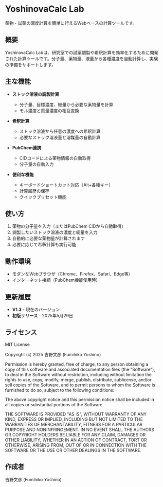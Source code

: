 # YoshinovaCalc Lab

薬物・試薬の濃度計算を簡単に行えるWebベースの計算ツールです。

## 概要

YoshinovaCalc Labは、研究室での試薬調製や希釈計算を効率化するために開発された計算ツールです。分子量、薬物量、液量から各種濃度を自動計算し、実験の準備をサポートします。

## 主な機能

- **ストック溶液の調製計算**
  - 分子量、目標濃度、総量から必要な薬物量を計算
  - モル濃度と質量濃度の相互変換

- **希釈計算**
  - ストック溶液から任意の濃度への希釈計算
  - 必要なストック溶液量と溶媒量の自動計算

- **PubChem連携**
  - CIDコードによる薬物情報の自動取得
  - 分子量の自動入力

- **便利な機能**
  - キーボードショートカット対応（Alt+各種キー）
  - 計算履歴の保存
  - クイックプリセット機能

## 使い方

1. 薬物の分子量を入力（またはPubChem CIDから自動取得）
2. 調製したいストック溶液の濃度と総量を入力
3. 自動的に必要な薬物量が計算されます
4. 必要に応じて希釈計算も実行可能

## 動作環境

- モダンなWebブラウザ（Chrome、Firefox、Safari、Edge等）
- インターネット接続（PubChem機能使用時）

## 更新履歴

- **V1.3** - 現在のバージョン
- **初版リリース** - 2025年5月29日

## ライセンス

MIT License

Copyright (c) 2025 吉野文彦 (Fumihiko Yoshino)

Permission is hereby granted, free of charge, to any person obtaining a copy
of this software and associated documentation files (the "Software"), to deal
in the Software without restriction, including without limitation the rights
to use, copy, modify, merge, publish, distribute, sublicense, and/or sell
copies of the Software, and to permit persons to whom the Software is
furnished to do so, subject to the following conditions:

The above copyright notice and this permission notice shall be included in all
copies or substantial portions of the Software.

THE SOFTWARE IS PROVIDED "AS IS", WITHOUT WARRANTY OF ANY KIND, EXPRESS OR
IMPLIED, INCLUDING BUT NOT LIMITED TO THE WARRANTIES OF MERCHANTABILITY,
FITNESS FOR A PARTICULAR PURPOSE AND NONINFRINGEMENT. IN NO EVENT SHALL THE
AUTHORS OR COPYRIGHT HOLDERS BE LIABLE FOR ANY CLAIM, DAMAGES OR OTHER
LIABILITY, WHETHER IN AN ACTION OF CONTRACT, TORT OR OTHERWISE, ARISING FROM,
OUT OF OR IN CONNECTION WITH THE SOFTWARE OR THE USE OR OTHER DEALINGS IN THE
SOFTWARE.

## 作成者

吉野文彦 (Fumihiko Yoshino)
